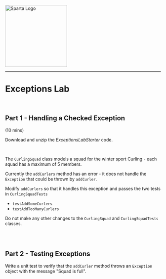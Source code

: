 <img src="https://boolerang.co.uk/wp-content/uploads/job-manager-uploads/company_logo/2018/04/SG-Logo-Black.png" alt="Sparta Logo" width="200"/>

---

# Exceptions Lab

&nbsp;

## Part 1 - Handling a Checked Exception

(10 mins)

Download and unzip the *ExceptionsLabStarter* code.

&nbsp;

The `CurlingSquad` class models a squad for the winter sport Curling -
each squad has a maximum of 5 members.

Currently the `addCurlers` method has an error -
it does not handle the `Exception` that could be thrown by `addCurler`.

Modify `addCurlers` so that it handles this exception
and passes the two tests in `CurlingSquadTests`

- `testAddSomeCurlers`
- `testAddTooManyCurlers`

 Do not make any other changes to the `CurlingSquad` and `CurlingSquadTests` classes.

&nbsp;  
&nbsp;

## Part 2 - Testing Exceptions

Write a unit test to verify that the `addCurler` method throws an `Exception` object with the message "Squad is full".
